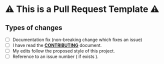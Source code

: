 # ⚠ This is a Pull Request Template ⚠

## Types of changes
<!--- What types of changes does your code introduce? Put an `x` in all the boxes that apply: -->
- [ ] Documentation fix (non-breaking change which fixes an issue)
- [ ] I have read the **[CONTRIBUTING](https://github.com/GVP-AI-Club/Problems-to-solve/blob/master/CONTRIBUTING.md)** document.
- [ ] My edits follow the proposed style of this project.
- [ ] Reference to an issue number ( if exists ). 